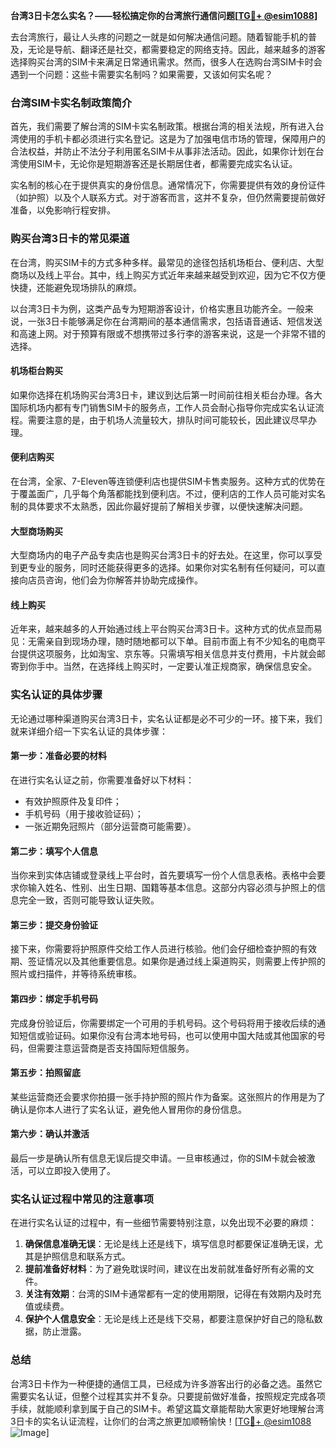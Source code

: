 **台湾3日卡怎么实名？——轻松搞定你的台湾旅行通信问题[[TG💪+ @esim1088](https://t.me/s/esim1088)]**

去台湾旅行，最让人头疼的问题之一就是如何解决通信问题。随着智能手机的普及，无论是导航、翻译还是社交，都需要稳定的网络支持。因此，越来越多的游客选择购买台湾的SIM卡来满足日常通讯需求。然而，很多人在选购台湾SIM卡时会遇到一个问题：这些卡需要实名制吗？如果需要，又该如何实名呢？

### 台湾SIM卡实名制政策简介

首先，我们需要了解台湾的SIM卡实名制政策。根据台湾的相关法规，所有进入台湾使用的手机卡都必须进行实名登记。这是为了加强电信市场的管理，保障用户的合法权益，并防止不法分子利用匿名SIM卡从事非法活动。因此，如果你计划在台湾使用SIM卡，无论你是短期游客还是长期居住者，都需要完成实名认证。

实名制的核心在于提供真实的身份信息。通常情况下，你需要提供有效的身份证件（如护照）以及个人联系方式。对于游客而言，这并不复杂，但仍然需要提前做好准备，以免影响行程安排。

### 购买台湾3日卡的常见渠道

在台湾，购买SIM卡的方式多种多样。最常见的途径包括机场柜台、便利店、大型商场以及线上平台。其中，线上购买方式近年来越来越受到欢迎，因为它不仅方便快捷，还能避免现场排队的麻烦。

以台湾3日卡为例，这类产品专为短期游客设计，价格实惠且功能齐全。一般来说，一张3日卡能够满足你在台湾期间的基本通信需求，包括语音通话、短信发送和高速上网。对于预算有限或不想携带过多行李的游客来说，这是一个非常不错的选择。

#### 机场柜台购买
如果你选择在机场购买台湾3日卡，建议到达后第一时间前往相关柜台办理。各大国际机场内都有专门销售SIM卡的服务点，工作人员会耐心指导你完成实名认证流程。需要注意的是，由于机场人流量较大，排队时间可能较长，因此建议尽早办理。

#### 便利店购买
在台湾，全家、7-Eleven等连锁便利店也提供SIM卡售卖服务。这种方式的优势在于覆盖面广，几乎每个角落都能找到便利店。不过，便利店的工作人员可能对实名制的具体要求不太熟悉，因此你最好提前了解相关步骤，以便快速解决问题。

#### 大型商场购买
大型商场内的电子产品专卖店也是购买台湾3日卡的好去处。在这里，你可以享受到更专业的服务，同时还能获得更多的选择。如果你对实名制有任何疑问，可以直接向店员咨询，他们会为你解答并协助完成操作。

#### 线上购买
近年来，越来越多的人开始通过线上平台购买台湾3日卡。这种方式的优点显而易见：无需亲自到现场办理，随时随地都可以下单。目前市面上有不少知名的电商平台提供这项服务，比如淘宝、京东等。只需填写相关信息并支付费用，卡片就会邮寄到你手中。当然，在选择线上购买时，一定要认准正规商家，确保信息安全。

### 实名认证的具体步骤

无论通过哪种渠道购买台湾3日卡，实名认证都是必不可少的一环。接下来，我们就来详细介绍一下实名认证的具体步骤：

#### 第一步：准备必要的材料
在进行实名认证之前，你需要准备好以下材料：
- 有效护照原件及复印件；
- 手机号码（用于接收验证码）；
- 一张近期免冠照片（部分运营商可能需要）。

#### 第二步：填写个人信息
当你来到实体店铺或登录线上平台时，首先要填写一份个人信息表格。表格中会要求你输入姓名、性别、出生日期、国籍等基本信息。这部分内容必须与护照上的信息完全一致，否则可能导致认证失败。

#### 第三步：提交身份验证
接下来，你需要将护照原件交给工作人员进行核验。他们会仔细检查护照的有效期、签证情况以及其他重要信息。如果你是通过线上渠道购买，则需要上传护照的照片或扫描件，并等待系统审核。

#### 第四步：绑定手机号码
完成身份验证后，你需要绑定一个可用的手机号码。这个号码将用于接收后续的通知短信或验证码。如果你没有台湾本地号码，也可以使用中国大陆或其他国家的号码，但需要注意运营商是否支持国际短信服务。

#### 第五步：拍照留底
某些运营商还会要求你拍摄一张手持护照的照片作为备案。这张照片的作用是为了确认是你本人进行了实名认证，避免他人冒用你的身份信息。

#### 第六步：确认并激活
最后一步是确认所有信息无误后提交申请。一旦审核通过，你的SIM卡就会被激活，可以立即投入使用了。

### 实名认证过程中常见的注意事项

在进行实名认证的过程中，有一些细节需要特别注意，以免出现不必要的麻烦：

1. **确保信息准确无误**：无论是线上还是线下，填写信息时都要保证准确无误，尤其是护照信息和联系方式。
2. **提前准备好材料**：为了避免耽误时间，建议在出发前就准备好所有必需的文件。
3. **关注有效期**：台湾的SIM卡通常都有一定的使用期限，记得在有效期内及时充值或续费。
4. **保护个人信息安全**：无论是线上还是线下交易，都要注意保护好自己的隐私数据，防止泄露。

### 总结

台湾3日卡作为一种便捷的通信工具，已经成为许多游客出行的必备之选。虽然它需要实名认证，但整个过程其实并不复杂。只要提前做好准备，按照规定完成各项手续，就能顺利拿到属于自己的SIM卡。希望这篇文章能帮助大家更好地理解台湾3日卡的实名认证流程，让你们的台湾之旅更加顺畅愉快！[[TG💪+ @esim1088](https://t.me/s/esim1088) ![Image](https://i.postimg.cc/4NQfJmqS/Snipaste-2025-05-13-00-14-12.png)]